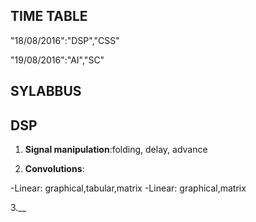 

## TIME TABLE

"18/08/2016":"DSP","CSS"

"19/08/2016":"AI","SC"

## SYLABBUS
## DSP
1. __Signal manipulation__:folding, delay, advance

2. __Convolutions__:

-Linear: graphical,tabular,matrix
-Linear: graphical,matrix

3.__
